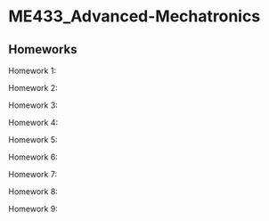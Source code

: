 # ME433_Advanced-Mechatronics

## Homeworks

Homework 1:

Homework 2:

Homework 3:

Homework 4:

Homework 5:

Homework 6:

Homework 7:

Homework 8:

Homework 9:
